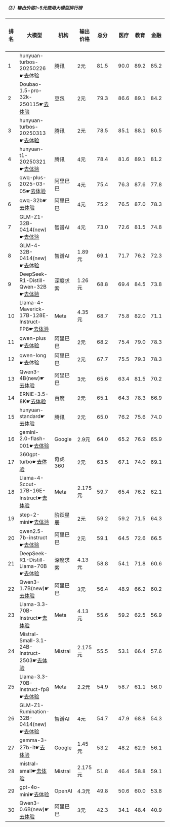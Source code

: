 ##### （3）输出价格1~5元商用大模型排行榜
|排名|大模型|机构|输出价格|总分| |医疗|教育|金融|法律|行政公务|心理健康|推理与数学计算|语言与指令遵从|
|---|-----|---|-------|---|-|----|---|---|---|------|-------|-----------|------------|
|1|hunyuan-turbos-20250226☛[去体验](https://easyllm.site/static/modelcompare.html?type=proprietary)|腾讯|2元|81.5| |        90.0|89.2|85.2|82.6|        78.1|78.2|        64.8|83.9|
|2|Doubao-1.5-pro-32k-250115☛[去体验](https://easyllm.site/static/modelcompare.html?type=proprietary)|豆包|2元|79.3| |        86.6|89.1|84.2|71.2|        78.5|74.4|        66.6|83.8|
|3|hunyuan-turbos-20250313☛[去体验](https://easyllm.site/static/modelcompare.html?type=proprietary)|腾讯|2元|78.5| |        85.1|88.1|80.5|72.4|        80.0|72.9|        66.1|82.7|
|4|hunyuan-t1-20250321☛[去体验](https://easyllm.site/static/modelcompare.html?type=proprietary)|腾讯|4元|78.4| |        81.6|89.1|81.2|68.9|        83.5|69.2|        73.6|80.3|
|5|qwq-plus-2025-03-05☛[去体验](https://easyllm.site/static/modelcompare.html?type=proprietary)|阿里巴巴|4元|75.4| |        76.3|87.6|77.8|62.2|        79.6|64.9|        78.7|76.3|
|6|qwq-32b☛[去体验](https://easyllm.site/static/modelcompare.html?type=open-source)|阿里巴巴|4元|75.2| |        76.5|87.0|78.3|60.9|        82.2|63.0|        76.5|77.3|
|7|GLM-Z1-32B-0414(new)☛[去体验](https://easyllm.site/static/modelcompare.html?type=open-source)|智谱AI|4元|73.0| |        72.6|81.5|74.8|62.2|        80.0|63.3|        75.1|74.7|
|8|GLM-4-32B-0414(new)☛[去体验](https://easyllm.site/static/modelcompare.html?type=open-source)|智谱AI|1.89元|69.1| |        71.7|76.2|72.3|54.5|        76.0|60.9|        63.0|78.3|
|9|DeepSeek-R1-Distill-Qwen-32B☛[去体验](https://easyllm.site/static/modelcompare.html?type=open-source)|深度求索|1.26元|68.8| |        69.4|84.5|73.8|51.8|        76.0|53.8|        67.4|74.1|
|10|Llama-4-Maverick-17B-128E-Instruct-FP8☛[去体验](https://easyllm.site/static/modelcompare.html?type=open-source)|Meta|4.35元|68.7| |        75.8|82.0|71.1|48.1|        69.0|59.0|        67.3|77.0|
|11|qwen-plus☛[去体验](https://easyllm.site/static/modelcompare.html?type=proprietary)|阿里巴巴|2元|68.2| |        75.4|79.0|78.3|49.2|        69.5|63.0|        58.2|73.4|
|12|qwen-long☛[去体验](https://easyllm.site/static/modelcompare.html?type=proprietary)|阿里巴巴|2元|67.7| |        75.5|79.3|78.3|49.7|        68.0|63.2|        55.3|72.4|
|13|Qwen3-4B(new)☛[去体验](https://easyllm.site/static/modelcompare.html?type=open-source)|阿里巴巴|3元|65.6| |        63.4|81.5|70.2|44.4|        60.0|55.8|        73.8|76.0|
|14|ERNIE-3.5-8K☛[去体验](https://easyllm.site/static/modelcompare.html?type=proprietary)|百度|2元|65.1| |        64.3|78.3|66.9|55.0|        69.0|54.5|        56.4|76.1|
|15|hunyuan-standard☛[去体验](https://easyllm.site/static/modelcompare.html?type=proprietary)|腾讯|2元|65.0| |        76.2|75.6|74.0|40.6|        68.0|62.4|        50.9|72.7|
|16|gemini-2.0-flash-001☛[去体验](https://easyllm.site/static/modelcompare.html?type=proprietary)|Google|2.9元|64.0| |        65.2|76.9|65.9|38.2|        69.5|52.6|        68.2|75.9|
|17|360gpt-turbo☛[去体验](https://easyllm.site/static/modelcompare.html?type=proprietary)|奇虎360|2元|63.5| |        67.1|74.0|69.1|45.1|        66.0|55.5|        57.7|73.0|
|18|Llama-4-Scout-17B-16E-Instruct☛[去体验](https://easyllm.site/static/modelcompare.html?type=open-source)|Meta|2.175元|59.7| |        65.4|76.2|62.1|31.8|        55.5|54.0|        58.3|74.3|
|19|step-2-mini☛[去体验](https://easyllm.site/static/modelcompare.html?type=proprietary)|阶跃星辰|2元|59.2| |        59.2|71.5|64.3|47.8|        51.7|51.2|        54.9|72.8|
|20|qwen2.5-7b-instruct☛[去体验](https://easyllm.site/static/modelcompare.html?type=open-source)|阿里巴巴|2元|59.1| |        64.5|72.6|66.5|41.8|        53.0|56.0|        47.8|70.6|
|21|DeepSeek-R1-Distill-Llama-70B☛[去体验](https://easyllm.site/static/modelcompare.html?type=open-source)|深度求索|4.13元|58.8| |        54.1|71.8|60.6|34.7|        70.0|46.2|        63.7|69.3|
|22|Qwen3-1.7B(new)☛[去体验](https://easyllm.site/static/modelcompare.html?type=open-source)|阿里巴巴|3元|56.4| |        48.9|66.2|60.2|34.5|        50.0|50.0|        68.5|73.1|
|23|Llama-3.3-70B-Instruct☛[去体验](https://easyllm.site/static/modelcompare.html?type=open-source)|Meta|4.13元|55.6| |        59.2|62.5|56.9|29.9|        60.5|49.6|        54.0|72.2|
|24|Mistral-Small-3.1-24B-Instruct-2503☛[去体验](https://easyllm.site/static/modelcompare.html?type=open-source)|Mistral|2.175元|55.5| |        53.1|66.4|57.6|33.3|        57.0|47.1|        57.5|72.2|
|25|Llama-3.3-70B-Instruct-fp8☛[去体验](https://easyllm.site/static/modelcompare.html?type=open-source)|Meta|2.2元|54.9| |        58.7|61.1|56.0|29.2|        59.0|48.5|        54.9|71.9|
|26|GLM-Z1-Rumination-32B-0414(new)☛[去体验](https://easyllm.site/static/modelcompare.html?type=open-source)|智谱AI|4元|54.7| |        47.9|68.8|54.3|38.9|        56.7|44.1|        62.0|64.9|
|27|gemma-3-27b-it☛[去体验](https://easyllm.site/static/modelcompare.html?type=open-source)|Google|1.45元|53.2| |        48.2|62.9|56.1|21.3|        66.5|44.5|        60.0|66.2|
|28|mistral-small☛[去体验](https://easyllm.site/static/modelcompare.html?type=proprietary)|Mistral|2.175元|51.8| |        46.4|58.8|59.1|23.5|        57.5|45.4|        54.9|68.8|
|29|gpt-4o-mini☛[去体验](https://easyllm.site/static/modelcompare.html?type=proprietary)|OpenAI|4.3元|49.8| |        50.6|60.0|53.8|22.5|        43.5|47.6|        52.9|67.2|
|30|Qwen3-0.6B(new)☛[去体验](https://easyllm.site/static/modelcompare.html?type=open-source)|阿里巴巴|3元|42.3| |        34.1|48.4|40.9|17.8|        46.7|30.9|        52.5|67.4|
    
